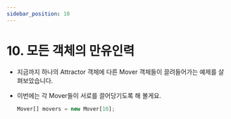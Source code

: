 ```yaml
---
sidebar_position: 10
---
```


# 10. 모든 객체의 만유인력

- 지금까지 하나의 Attractor 객체에 다른 Mover 객체들이 끌려들어가는 예제를 살펴보았습니다.
- 이번에는 각 Mover들이 서로를 끌어당기도록 해 볼게요.

  ```js
  Mover[] movers = new Mover[10];
  ```
